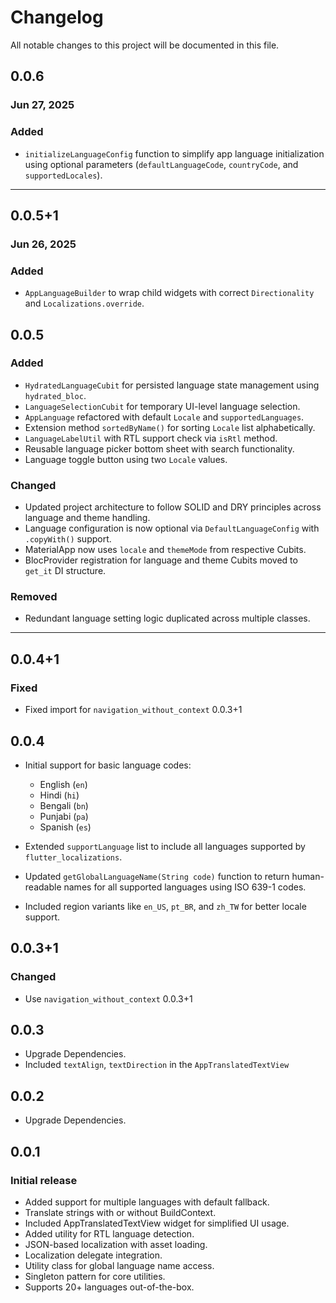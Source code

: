 # Changelog

All notable changes to this project will be documented in this file.

## 0.0.6
### Jun 27, 2025

### Added

* `initializeLanguageConfig` function to simplify app language initialization using optional parameters (`defaultLanguageCode`, `countryCode`, and `supportedLocales`).

---

## 0.0.5+1
### Jun 26, 2025

### Added

* `AppLanguageBuilder` to wrap child widgets with correct `Directionality` and `Localizations.override`.

## 0.0.5

### Added

* `HydratedLanguageCubit` for persisted language state management using `hydrated_bloc`.
* `LanguageSelectionCubit` for temporary UI-level language selection.
* `AppLanguage` refactored with default `Locale` and `supportedLanguages`.
* Extension method `sortedByName()` for sorting `Locale` list alphabetically.
* `LanguageLabelUtil` with RTL support check via `isRtl` method.
* Reusable language picker bottom sheet with search functionality.
* Language toggle button using two `Locale` values.

### Changed

* Updated project architecture to follow SOLID and DRY principles across language and theme handling.
* Language configuration is now optional via `DefaultLanguageConfig` with `.copyWith()` support.
* MaterialApp now uses `locale` and `themeMode` from respective Cubits.
* BlocProvider registration for language and theme Cubits moved to `get_it` DI structure.

### Removed

* Redundant language setting logic duplicated across multiple classes.

---

## 0.0.4+1

### Fixed

* Fixed import for `navigation_without_context` 0.0.3+1

## 0.0.4

* Initial support for basic language codes:

  * English (`en`)
  * Hindi (`hi`)
  * Bengali (`bn`)
  * Punjabi (`pa`)
  * Spanish (`es`)
* Extended `supportLanguage` list to include all languages supported by `flutter_localizations`.
* Updated `getGlobalLanguageName(String code)` function to return human-readable names for all supported languages using ISO 639-1 codes.
* Included region variants like `en_US`, `pt_BR`, and `zh_TW` for better locale support.

## 0.0.3+1

### Changed

* Use `navigation_without_context` 0.0.3+1

## 0.0.3

* Upgrade Dependencies.
* Included `textAlign`, `textDirection` in the `AppTranslatedTextView`

## 0.0.2

* Upgrade Dependencies.

## 0.0.1

### Initial release

* Added support for multiple languages with default fallback.
* Translate strings with or without BuildContext.
* Included AppTranslatedTextView widget for simplified UI usage.
* Added utility for RTL language detection.
* JSON-based localization with asset loading.
* Localization delegate integration.
* Utility class for global language name access.
* Singleton pattern for core utilities.
* Supports 20+ languages out-of-the-box.
